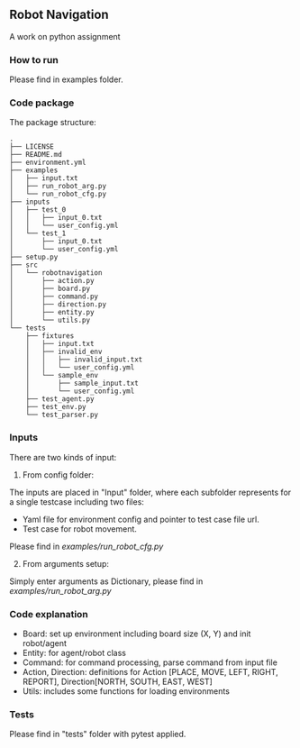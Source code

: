 ## Robot Navigation

A work on python assignment

### How to run

Please find in examples folder.

### Code package

The package structure:
```
.
├── LICENSE
├── README.md
├── environment.yml
├── examples
│   ├── input.txt
│   ├── run_robot_arg.py
│   └── run_robot_cfg.py
├── inputs
│   ├── test_0
│   │   ├── input_0.txt
│   │   └── user_config.yml
│   └── test_1
│       ├── input_0.txt
│       └── user_config.yml
├── setup.py
├── src
│   └── robotnavigation
│       ├── action.py
│       ├── board.py
│       ├── command.py
│       ├── direction.py
│       ├── entity.py
│       └── utils.py
└── tests
    ├── fixtures
    │   ├── input.txt
    │   ├── invalid_env
    │   │   ├── invalid_input.txt
    │   │   └── user_config.yml
    │   └── sample_env
    │       ├── sample_input.txt
    │       └── user_config.yml
    ├── test_agent.py
    ├── test_env.py
    └── test_parser.py
```

### Inputs

There are two kinds of input:

1. From config folder:

  The inputs are placed in "Input" folder, where each subfolder represents for a single testcase including two files:
  
  - Yaml file for environment config and pointer to test case file url.
  - Test case for robot movement.
  
  Please find in *examples/run_robot_cfg.py*

2. From arguments setup:

  Simply enter arguments as Dictionary, please find in *examples/run_robot_arg.py*

### Code explanation

- Board: set up environment including board size (X, Y) and init robot/agent
- Entity: for agent/robot class
- Command: for command processing, parse command from input file
- Action, Direction: definitions for Action [PLACE, MOVE, LEFT, RIGHT, REPORT], Direction[NORTH, SOUTH, EAST, WEST]
- Utils: includes some functions for loading environments

### Tests

Please find in "tests" folder with pytest applied.

